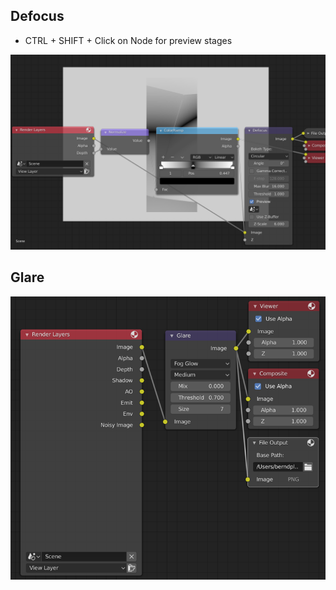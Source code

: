 ## Defocus

* CTRL + SHIFT + Click on Node for preview stages

![](images/compositing-nodes-defocus.png)

## Glare

![](images/compositing-nodes-glare.png)